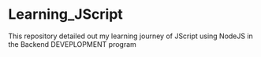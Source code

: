 # Learning_JScript
This repository detailed out my learning journey of JScript using NodeJS in the Backend DEVEPLOPMENT program
